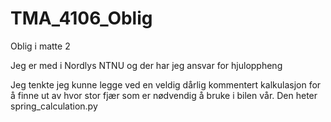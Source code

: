 # TMA_4106_Oblig
Oblig i matte 2

Jeg er med i Nordlys NTNU og der har jeg ansvar for hjuloppheng

Jeg tenkte jeg kunne legge ved en veldig dårlig kommentert kalkulasjon for å finne ut av hvor stor fjær som er nødvendig å bruke i bilen vår.
Den heter spring_calculation.py
